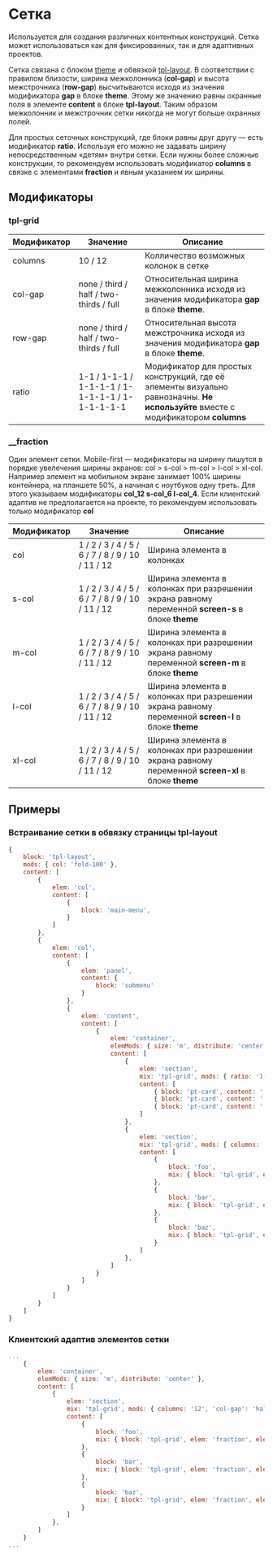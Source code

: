 
# Сетка
Используется для создания различных контентных конструкций. Сетка может использоваться как для фиксированных, так и для адаптивных проектов.

Сетка связана с блоком [theme](https://github.com/bemdesign/bem-themes) и обвязкой [tpl-layout](https://github.com/bemdesign/bem-layouts/tree/master/common.blocks/tpl-layout). В соответствии с правилом близости, ширина межколонника (**col-gap**) и высота межстрочника (**row-gap**) высчитываются исходя из значения модификатора **gap** в блоке **theme**. Этому же значению равны охранные поля в элементе **content** в блоке **tpl-layout**. Таким образом межколонник и межстрочник сетки никогда не могут больше охранных полей.

Для простых сеточных конструкций, где блоки равны друг другу — есть модификатор **ratio**. Используя его можно не задавать ширину непосредственным «детям» внутри сетки. Если нужны более сложные конструкции, то рекомендуем использовать модификатор **columns** в связке с элементами **fraction** и явным указанием их ширины.

## Модификаторы

### tpl-grid
| Модификатор | Значение        | Описание                         |
| ----------- | --------------- | -------------------------------- |
| columns     | 10 / 12         | Колличество возможных колонок в сетке |
| col-gap     | none / third / half / two-thirds / full | Относительная ширина межколонника исходя из значения модификатора **gap** в блоке **theme**. |
| row-gap     | none / third / half / two-thirds / full | Относительная высота межстрочника исходя из значения модификатора **gap** в блоке **theme**. |
| ratio       | 1-1 / 1-1-1 / 1-1-1-1 / 1-1-1-1-1 / 1-1-1-1-1-1 | Модификатор для простых конструкций, где её элементы визуально равнозначны. **Не используйте** вместе с модификатором **columns** |


### __fraction

Один элемент сетки. Mobile-first — модификаторы на ширину пишутся в порядке увелечения ширины экранов: col > s-col > m-col > l-col > xl-col. Например элемент на мобильном экране занимает 100% ширины контейнера, на планшете 50%, а начиная с ноутбуков одну треть. Для этого указываем модификаторы **col_12 s-col_6 l-col_4**. Если клиентский адаптив не предполагается на проекте, то рекомендуем использовать только модификатор **col**

| Модификатор | Значение        | Описание                         |
| ----------- | --------------- | -------------------------------- |
| col         | 1 / 2 / 3 / 4 / 5 / 6 / 7 / 8 / 9 / 10 / 11 / 12 | Ширина элемента в колонках |
| s-col       | 1 / 2 / 3 / 4 / 5 / 6 / 7 / 8 / 9 / 10 / 11 / 12 | Ширина элемента в колонках при разрешении экрана равному переменной **screen-s** в блоке **theme** |
| m-col       | 1 / 2 / 3 / 4 / 5 / 6 / 7 / 8 / 9 / 10 / 11 / 12 | Ширина элемента в колонках при разрешении экрана равному переменной **screen-m** в блоке **theme** |
| l-col       | 1 / 2 / 3 / 4 / 5 / 6 / 7 / 8 / 9 / 10 / 11 / 12 | Ширина элемента в колонках при разрешении экрана равному переменной **screen-l** в блоке **theme** |
| xl-col      | 1 / 2 / 3 / 4 / 5 / 6 / 7 / 8 / 9 / 10 / 11 / 12 | Ширина элемента в колонках при разрешении экрана равному переменной **screen-xl** в блоке **theme** |


## Примеры

### Встраивание сетки в обвязку страницы **tpl-layout**
```javascript
{
	block: 'tpl-layout',
	mods: { col: 'fold-100' },
	content: [
		{
			elem: 'col',
			content: [
				{
					block: 'main-menu',
				}
			]
		},
		{
			elem: 'col',
			content: [
				{
					elem: 'panel',
					content: {
						block: 'submenu'
					}
				},
				{
					elem: 'content',
					content: [
						{
							elem: 'container',
							elemMods: { size: 'm', distribute: 'center' },
							content: [
								{
									elem: 'section',
									mix: 'tpl-grid', mods: { ratio: '1-1-1', 'col-gap': 'half', 'row-gap': 'half' },
									content: [
										{ block: 'pt-card', content: '...' },
										{ block: 'pt-card', content: '...' },
										{ block: 'pt-card', content: '...' },
									]
								},
								{
									elem: 'section',
									mix: 'tpl-grid', mods: { columns: '12', 'col-gap': 'half', 'row-gap': 'two-thirds' }
									content: [
										{
											block: 'foo',
											mix: { block: 'tpl-grid', elem: 'fraction', elemMods: { 'col': '6' }}
										},
										{
											block: 'bar',
											mix: { block: 'tpl-grid', elem: 'fraction', elemMods: { 'col': '4' }}
										},
										{
											block: 'baz',
											mix: { block: 'tpl-grid', elem: 'fraction', elemMods: { 'col': '2' }}
										}
									]
								},
							]
						}
					]
				}
			]
		}
	]
}
```

### Клиентский адаптив элементов сетки
```javascript
...
	{
		elem: 'container',
		elemMods: { size: 'm', distribute: 'center' },
		content: [
			{
				elem: 'section',
				mix: 'tpl-grid', mods: { columns: '12', 'col-gap': 'half', 'row-gap': 'two-thirds' }
				content: [
					{
						block: 'foo',
						mix: { block: 'tpl-grid', elem: 'fraction', elemMods: { 'col': '12', 'l-col': '6' }}
					},
					{
						block: 'bar',
						mix: { block: 'tpl-grid', elem: 'fraction', elemMods: { 'col': '6', 's-col': '8', 'l-col': '3', 'xl-col': '4' }}
					},
					{
						block: 'baz',
						mix: { block: 'tpl-grid', elem: 'fraction', elemMods: { 'col': '6', 's-col': '4', 'l-col': '3', 'xl-col': '2' }}
					}
				]
			},
		]
	}
...
```
